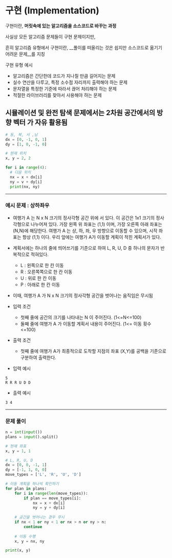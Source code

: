 # 구현 (Implementation)

구현이란, __머릿속에 있는 알고리즘을 소스코드로 바꾸는 과정__

사실상 모든 알고리즘 문제들이 구현 문제이지만,

흔히 알고리즘 유형에서 구현이란, __풀이를 떠올리는 것은 쉽지만 소스코드로 옮기기 어려운 문제__를 지칭

구현 유형 예시
- 알고리즘은 간단한데 코드가 지나칠 만큼 길어지는 문제
- 실수 연산을 다루고, 특정 소수점 자리까지 출력해야 하는 문제
- 문자열을 특정한 기준에 따라서 끊어 처리해야 하는 문제
- 적절한 라이브러리를 찾아서 사용해야 하는 문제

##  시뮬레이션 및 완전 탐색 문제에서는 2차원 공간에서의 __방향 벡터__ 가 자유 활용됨
```python
# 동, 북, 서 ,남
dx = [0, -1, 0, 1]
dy = [1, 0, -1, 0]

# 현재 위치
x, y = 2, 2

for i in range(4):
  # 다음 위치
  nx = x + dx[i]
  ny = v + dy[i]
  print(nx, ny)
```

----

### 예시 문제 : 상하좌우

- 여행가 A 는 N x N 크기의 정사각형 공간 위에 서 있다. 이 공간은 1x1 크기의 정사각형으로 나누어져 있다. 가장 왼쪽 위 좌표는 (1,1) 이며, 가장 오른쪽 아래 좌표는 (N,N)에 해당한다. 여행가 A 는 상, 하, 좌, 우 방향으로 이동할 수 있으며, 시작 좌표는 항상 (1,1) 이다. 우리 앞에는 여행가 A가 이동할 계획이 적힌 계획서가 있다.
- 계획서에는 하나의 줄에 띄어쓰기를 기준으로 하여 L, R, U, D 중 하나의 문자가 반복적으로 적혀있다.
  - L : 왼쪽으로 한 칸 이동
  - R : 오른쪽쪽으로 한 칸 이동
  - U : 위로 한 칸 이동
  - P : 아래로 한 칸 이동

- 이때, 여행가 A 가 N x N 크기의 정사각형 공간을 벗어나는 움직임은 무시됨


- 입력 조건
  - 첫째 줄에 공간의 크기를 나타내는 N 이 주어진다. (1<=N<=100)
  - 둘째 줄에 여행가 A 가 이동할 계획서 내용이 주어진다.  (1<= 이동 횟수 <=100)
- 출력 조건
  - 첫째 줄에 여행가 A가 최종적으로 도착할 지점의 좌표 (X,Y)를 공백을 기준으로 구분하여 출력한다.

- 입력 예시
```
5
R R R U D D
```

- 출력 예시
```
3 4
```
----
### 문제 풀이
```python
n = int(input())
plans = input().split()

# 현재 좌표
x, y = 1, 1

# L, R, U, D
dx = [0, 0, -1, 1]
dy = [-1, 1, 0, 0]
move_types = ['L', 'R', 'U', 'D']

# 이동 계획을 하나씩 확인하기
for plan in plans:
    for i in range(len(move_types)):
        if plan == move_types[i]:
            nx = x + dx[i]
            ny = y + dy[i]
    
    # 공간을 벗어나는 경우 무시
    if nx < 1 or ny < 1 or nx > n or ny > n:
        continue
    
    # 이동 수행
    x, y = nx, ny

print(x, y)
```
